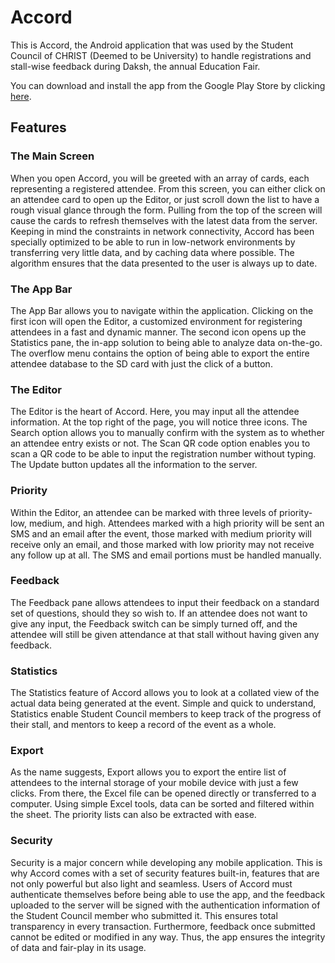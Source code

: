 # Accord
This is Accord, the Android application that was used by the Student Council of CHRIST (Deemed to be University) to handle registrations and stall-wise feedback during Daksh, the annual Education Fair.

You can download and install the app from the Google Play Store by clicking [here](https://play.google.com/store/apps/details?id=com.lukehere.app.accord).

## Features

### The Main Screen
When you open Accord, you will be greeted with an array of cards, each representing a registered attendee. From this screen, you can either click on an attendee card to open up the Editor, or just scroll down the list to have a rough visual glance through the form. Pulling from the top of the screen will cause the cards to refresh themselves with the latest data from the server. Keeping in mind the constraints in network connectivity, Accord has been specially optimized to be able to run in low-network environments by transferring very little data, and by caching data where possible. The algorithm ensures that the data presented to the user is always up to date.

### The App Bar
The App Bar allows you to navigate within the application. Clicking on the first icon will open the Editor, a customized environment for registering attendees in a fast and dynamic manner. The second icon opens up the Statistics pane, the in-app solution to being able to analyze data on-the-go. The overflow menu contains the option of being able to export the entire attendee database to the SD card with just the click of a button.

### The Editor
The Editor is the heart of Accord. Here, you may input all the attendee information. At the top right of the page, you will notice three icons. The Search option allows you to manually confirm with the system as to whether an attendee entry exists or not. The Scan QR code option enables you to scan a QR code to be able to input the registration number without typing. The Update button updates all the information to the server.

### Priority
Within the Editor, an attendee can be marked with three levels of priority- low, medium, and high. Attendees marked with a high priority will be sent an SMS and an email after the event, those marked with medium priority will receive only an email, and those marked with low priority may not receive any follow up at all. The SMS and email portions must be handled manually.

### Feedback
The Feedback pane allows attendees to input their feedback on a standard set of questions, should they so wish to. If an attendee does not want to give any input, the Feedback switch can be simply turned off, and the attendee will still be given attendance at that stall without having given any feedback.

### Statistics
The Statistics feature of Accord allows you to look at a collated view of the actual data being generated at the event. Simple and quick to understand, Statistics enable Student Council members to keep track of the progress of their stall, and mentors to keep a record of the event as a whole.

### Export
As the name suggests, Export allows you to export the entire list of attendees to the internal storage of your mobile device with just a few clicks. From there, the Excel file can be opened directly or transferred to a computer. Using simple Excel tools, data can be sorted and filtered within the sheet. The priority lists can also be extracted with ease.

### Security
Security is a major concern while developing any mobile application. This is why Accord comes with a set of security features built-in, features that are not only powerful but also light and seamless. Users of Accord must authenticate themselves before being able to use the app, and the feedback uploaded to the server will be signed with the authentication information of the Student Council member who submitted it. This ensures total transparency in every transaction. Furthermore, feedback once submitted cannot be edited or modified in any way. Thus, the app ensures the integrity of data and fair-play in its usage.

